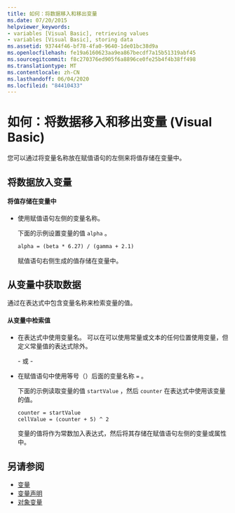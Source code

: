 ```yaml
---
title: 如何：将数据移入和移出变量
ms.date: 07/20/2015
helpviewer_keywords:
- variables [Visual Basic], retrieving values
- variables [Visual Basic], storing data
ms.assetid: 93744f46-bf78-4fa0-9640-1de01bc38d9a
ms.openlocfilehash: fe19a6160623aa9ea867becdf7a15b51319abf45
ms.sourcegitcommit: f8c270376ed905f6a8896ce0fe25b4f4b38ff498
ms.translationtype: MT
ms.contentlocale: zh-CN
ms.lasthandoff: 06/04/2020
ms.locfileid: "84410433"
---
```

# <a name="how-to-move-data-into-and-out-of-a-variable-visual-basic"></a>如何：将数据移入和移出变量 (Visual Basic)

您可以通过将变量名称放在赋值语句的左侧来将值存储在变量中。

## <a name="putting-data-in-a-variable"></a>将数据放入变量

#### <a name="to-store-a-value-in-a-variable"></a>将值存储在变量中

- 使用赋值语句左侧的变量名称。

    下面的示例设置变量的值 `alpha` 。

    ```vb
    alpha = (beta * 6.27) / (gamma + 2.1)
    ```

    赋值语句右侧生成的值存储在变量中。

## <a name="getting-data-from-a-variable"></a>从变量中获取数据

通过在表达式中包含变量名称来检索变量的值。

#### <a name="to-retrieve-a-value-from-a-variable"></a>从变量中检索值

- 在表达式中使用变量名。 可以在可以使用常量或文本的任何位置使用变量，但定义常量值的表达式除外。

  \- 或 -

- 在赋值语句中使用等号（）后面的变量名称 `=` 。

  下面的示例读取变量的值 `startValue` ，然后 `counter` 在表达式中使用该变量的值。

  ```vb
  counter = startValue
  cellValue = (counter + 5) ^ 2
  ```

  变量的值将作为常数加入表达式，然后将其存储在赋值语句左侧的变量或属性中。

## <a name="see-also"></a>另请参阅

- [变量](index.md)
- [变量声明](variable-declaration.md)
- [对象变量](object-variables.md)
